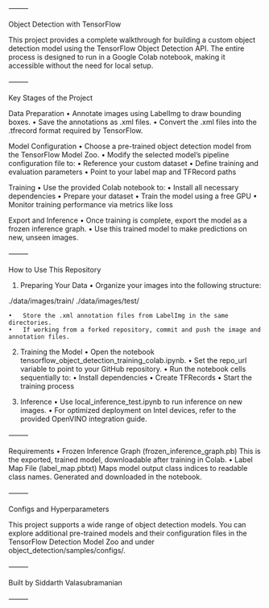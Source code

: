 ⸻

Object Detection with TensorFlow

This project provides a complete walkthrough for building a custom object detection model using the TensorFlow Object Detection API. The entire process is designed to run in a Google Colab notebook, making it accessible without the need for local setup.

⸻

Key Stages of the Project

Data Preparation
	•	Annotate images using LabelImg to draw bounding boxes.
	•	Save the annotations as .xml files.
	•	Convert the .xml files into the .tfrecord format required by TensorFlow.

Model Configuration
	•	Choose a pre-trained object detection model from the TensorFlow Model Zoo.
	•	Modify the selected model’s pipeline configuration file to:
	•	Reference your custom dataset
	•	Define training and evaluation parameters
	•	Point to your label map and TFRecord paths

Training
	•	Use the provided Colab notebook to:
	•	Install all necessary dependencies
	•	Prepare your dataset
	•	Train the model using a free GPU
	•	Monitor training performance via metrics like loss

Export and Inference
	•	Once training is complete, export the model as a frozen inference graph.
	•	Use this trained model to make predictions on new, unseen images.

⸻

How to Use This Repository

1. Preparing Your Data
	•	Organize your images into the following structure:

./data/images/train/
./data/images/test/


	•	Store the .xml annotation files from LabelImg in the same directories.
	•	If working from a forked repository, commit and push the image and annotation files.

2. Training the Model
	•	Open the notebook tensorflow_object_detection_training_colab.ipynb.
	•	Set the repo_url variable to point to your GitHub repository.
	•	Run the notebook cells sequentially to:
	•	Install dependencies
	•	Create TFRecords
	•	Start the training process

3. Inference
	•	Use local_inference_test.ipynb to run inference on new images.
	•	For optimized deployment on Intel devices, refer to the provided OpenVINO integration guide.

⸻

Requirements
	•	Frozen Inference Graph (frozen_inference_graph.pb)
This is the exported, trained model, downloadable after training in Colab.
	•	Label Map File (label_map.pbtxt)
Maps model output class indices to readable class names. Generated and downloaded in the notebook.

⸻

Configs and Hyperparameters

This project supports a wide range of object detection models. You can explore additional pre-trained models and their configuration files in the TensorFlow Detection Model Zoo and under object_detection/samples/configs/.

⸻

Built by Siddarth Valasubramanian

⸻
